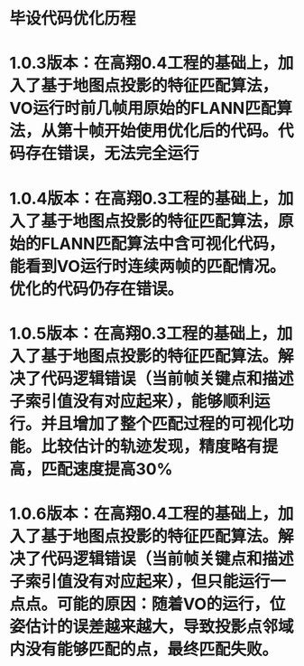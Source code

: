 # 毕设代码优化历程
# 1.0.3版本：在高翔0.4工程的基础上，加入了基于地图点投影的特征匹配算法，VO运行时前几帧用原始的FLANN匹配算法，从第十帧开始使用优化后的代码。代码存在错误，无法完全运行
# 1.0.4版本：在高翔0.3工程的基础上，加入了基于地图点投影的特征匹配算法，原始的FLANN匹配算法中含可视化代码，能看到VO运行时连续两帧的匹配情况。优化的代码仍存在错误。
# 1.0.5版本：在高翔0.3工程的基础上，加入了基于地图点投影的特征匹配算法。解决了代码逻辑错误（当前帧关键点和描述子索引值没有对应起来），能够顺利运行。并且增加了整个匹配过程的可视化功能。比较估计的轨迹发现，精度略有提高，匹配速度提高30%
# 1.0.6版本：在高翔0.4工程的基础上，加入了基于地图点投影的特征匹配算法。解决了代码逻辑错误（当前帧关键点和描述子索引值没有对应起来），但只能运行一点点。可能的原因：随着VO的运行，位姿估计的误差越来越大，导致投影点邻域内没有能够匹配的点，最终匹配失败。
